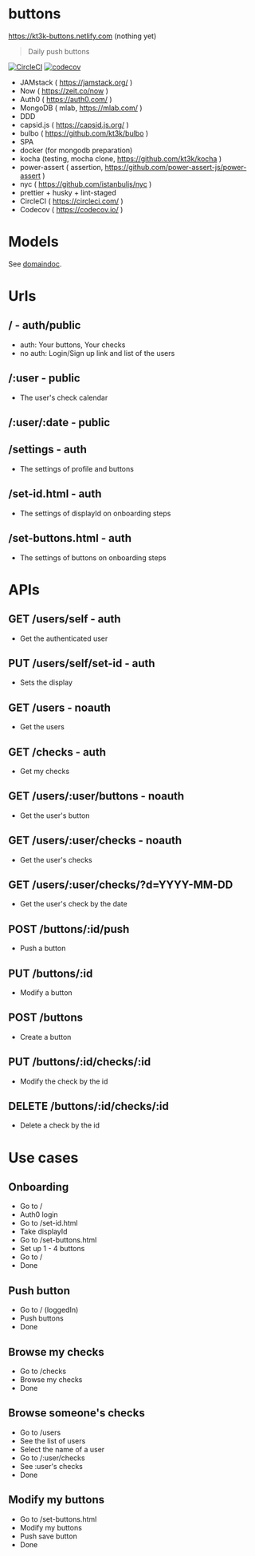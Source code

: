 # buttons

https://kt3k-buttons.netlify.com (nothing yet)

> Daily push buttons

[![CircleCI](https://circleci.com/gh/kt3k/buttons.svg?style=svg)](https://circleci.com/gh/kt3k/buttons)
[![codecov](https://codecov.io/gh/kt3k/buttons/branch/master/graph/badge.svg)](https://codecov.io/gh/kt3k/buttons)

- JAMstack ( https://jamstack.org/ )
- Now ( https://zeit.co/now )
- Auth0 ( https://auth0.com/ )
- MongoDB ( mlab, https://mlab.com/ )
- DDD
- capsid.js ( https://capsid.js.org/ )
- bulbo ( https://github.com/kt3k/bulbo )
- SPA
- docker (for mongodb preparation)
- kocha (testing, mocha clone, https://github.com/kt3k/kocha )
- power-assert ( assertion, https://github.com/power-assert-js/power-assert )
- nyc ( https://github.com/istanbuljs/nyc )
- prettier + husky + lint-staged
- CircleCI ( https://circleci.com/ )
- Codecov ( https://codecov.io/ )

# Models

See [domaindoc](https://kt3k-buttons.netlify.com/domaindoc/).

# Urls

## / - auth/public

- auth: Your buttons, Your checks
- no auth: Login/Sign up link and list of the users

## /:user - public

- The user's check calendar

## /:user/:date - public

## /settings - auth

- The settings of profile and buttons

## /set-id.html - auth

- The settings of displayId on onboarding steps

## /set-buttons.html - auth

- The settings of buttons on onboarding steps

# APIs

## GET /users/self - auth

- Get the authenticated user

## PUT /users/self/set-id - auth

- Sets the display

## GET /users - noauth

- Get the users

## GET /checks - auth

- Get my checks

## GET /users/:user/buttons - noauth

- Get the user's button

## GET /users/:user/checks - noauth

- Get the user's checks

## GET /users/:user/checks/?d=YYYY-MM-DD

- Get the user's check by the date

## POST /buttons/:id/push

- Push a button

## PUT /buttons/:id

- Modify a button

## POST /buttons

- Create a button

## PUT /buttons/:id/checks/:id

- Modify the check by the id

## DELETE /buttons/:id/checks/:id

- Delete a check by the id

# Use cases

## Onboarding

- Go to /
- Auth0 login
- Go to /set-id.html
- Take displayId
- Go to /set-buttons.html
- Set up 1 - 4 buttons
- Go to /
- Done

## Push button

- Go to / (loggedIn)
- Push buttons
- Done

## Browse my checks

- Go to /checks
- Browse my checks
- Done

## Browse someone's checks

- Go to /users
- See the list of users
- Select the name of a user
- Go to /:user/checks
- See :user's checks
- Done

## Modify my buttons

- Go to /set-buttons.html
- Modify my buttons
- Push save button
- Done
